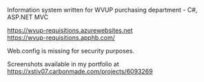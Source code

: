 Information system written for WVUP purchasing department - C#, ASP.NET MVC

https://wvup-requisitions.azurewebsites.net  
https://wvup-requisitions.apphb.com/

Web.config is missing for security purposes.

Screenshots available in my portfolio at https://xstiv07.carbonmade.com/projects/6093269
